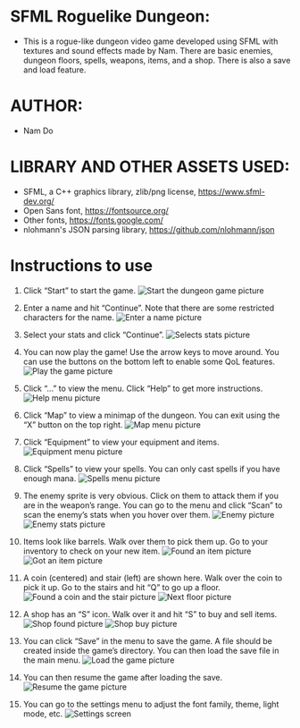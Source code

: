 # SFML Roguelike Dungeon:
  - This is a rogue-like dungeon video game developed using SFML with textures and sound effects made by Nam. There are basic enemies, dungeon floors, spells, weapons, items, and a shop. There is also a save and load feature.

# AUTHOR:
  - Nam Do

# LIBRARY AND OTHER ASSETS USED:
  - SFML, a C++ graphics library, zlib/png license, https://www.sfml-dev.org/
  - Open Sans font, https://fontsource.org/
  - Other fonts, https://fonts.google.com/
  - nlohmann's JSON parsing library, https://github.com/nlohmann/json

# Instructions to use
1. Click “Start” to start the game.
![Start the dungeon game picture](https://namdo1225.github.io/images/projects_media/20230526_sfml19/00_title.png)

2. Enter a name and hit “Continue”. Note that there are some restricted characters for the name.
![Enter a name picture](https://namdo1225.github.io/images/projects_media/20230526_sfml19/01_name.png)

3. Select your stats and click “Continue”.
![Selects stats picture](https://namdo1225.github.io/images/projects_media/20230526_sfml19/02_stat.png)

4. You can now play the game! Use the arrow keys to move around. You can use the buttons on the bottom left to enable some QoL features.
![Play the game picture](https://namdo1225.github.io/images/projects_media/20230526_sfml19/03_main.png)

5. Click “…” to view the menu. Click “Help” to get more instructions.
![Help menu picture](https://namdo1225.github.io/images/projects_media/20230526_sfml19/04_menu.png)

6. Click “Map” to view a minimap of the dungeon. You can exit using the “X” button on the top right.
![Map menu picture](https://namdo1225.github.io/images/projects_media/20230526_sfml19/05_map.png)

7. Click “Equipment” to view your equipment and items.
![Equipment menu picture](https://namdo1225.github.io/images/projects_media/20230526_sfml19/06_equipment.png)

8. Click “Spells” to view your spells. You can only cast spells if you have enough mana.
![Spells menu picture](https://namdo1225.github.io/images/projects_media/20230526_sfml19/07_spell.png)

9. The enemy sprite is very obvious. Click on them to attack them if you are in the weapon’s range. You can go to the menu and click “Scan” to scan the enemy’s stats when you hover over them.
![Enemy picture](https://namdo1225.github.io/images/projects_media/20230526_sfml19/08_enemy.png)
![Enemy stats picture](https://namdo1225.github.io/images/projects_media/20230526_sfml19/08_enemy_stat.png)

11. Items look like barrels. Walk over them to pick them up. Go to your inventory to check on your new item.
![Found an item picture](https://namdo1225.github.io/images/projects_media/20230526_sfml19/09_item.png)
![Got an item picture](https://namdo1225.github.io/images/projects_media/20230526_sfml19/09_item_got.png)

12. A coin (centered) and stair (left) are shown here. Walk over the coin to pick it up. Go to the stairs and hit “Q” to go up a floor.
![Found a coin and the stair picture](https://namdo1225.github.io/images/projects_media/20230526_sfml19/10_stair_coin.png)
![Next floor picture](https://namdo1225.github.io/images/projects_media/20230526_sfml19/11_stair_next.png)

13. A shop has an “S” icon. Walk over it and hit “S” to buy and sell items.
![Shop found picture](https://namdo1225.github.io/images/projects_media/20230526_sfml19/12_shop.png)
![Shop buy picture](https://namdo1225.github.io/images/projects_media/20230526_sfml19/13_shop_buy.png)

15. You can click “Save” in the menu to save the game. A file should be created inside the game’s directory. You can then load the save file in the main menu.
![Load the game picture](https://namdo1225.github.io/images/projects_media/20230526_sfml19/14_load.png)

16. You can then resume the game after loading the save.
![Resume the game picture](https://namdo1225.github.io/images/projects_media/20230526_sfml19/15_resume.png)

17. You can go to the settings menu to adjust the font family, theme, light mode, etc.
![Settings screen](https://namdo1225.github.io/images/projects_media/20230526_sfml19/16_settings.png)
